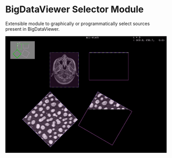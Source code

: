 # BigDataViewer Selector Module

Extensible module to graphically or programmatically select sources present in BigDataViewer.

![Selector Demo](demo/DemoSelector.gif)
